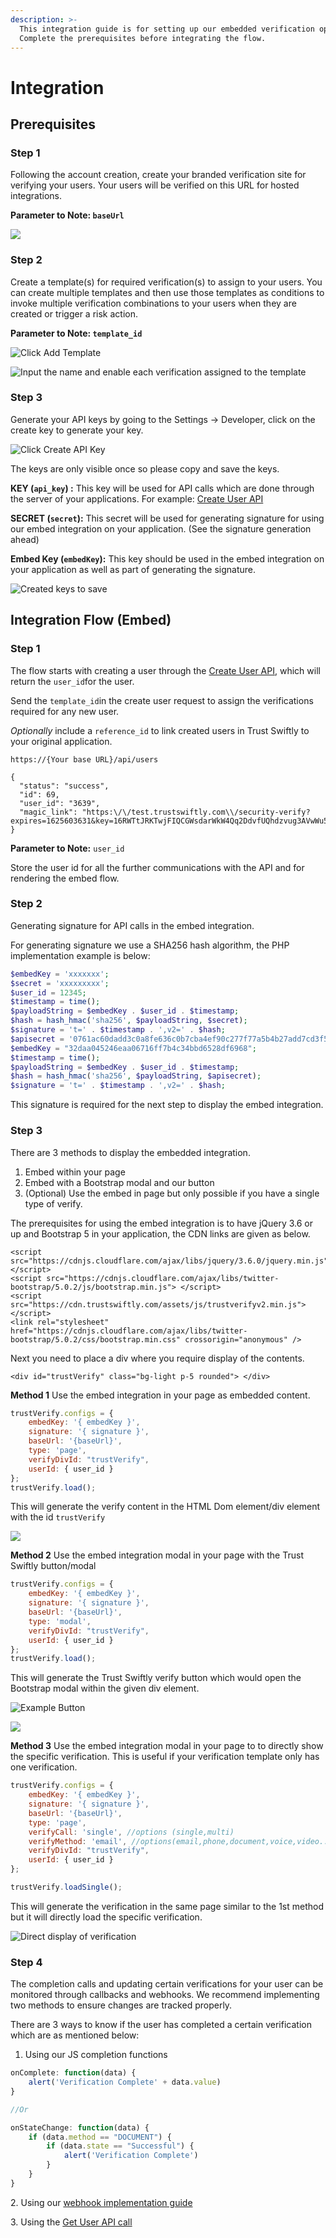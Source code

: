```yaml
---
description: >-
  This integration guide is for setting up our embedded verification option.
  Complete the prerequisites before integrating the flow.
---
```


# Integration

## **Prerequisites**

### Step 1

Following the account creation, create your branded verification site for verifying your users. Your users will be verified on this URL for hosted integrations.

**Parameter to Note: `baseUrl`**

![](<.gitbook/assets/image (20).png>)

### Step 2

Create a template(s) for required verification(s) to assign to your users. You can create multiple templates and then use those templates as conditions to invoke multiple verification combinations to your users when they are created or trigger a risk action.

**Parameter to Note: `template_id`**

![Click Add Template](<.gitbook/assets/image (21).png>)

![Input the name and enable each verification assigned to the template](<.gitbook/assets/image (22).png>)

### Step **3** <a href="#step-2" id="step-2"></a>

Generate your API keys by going to the Settings -> Developer, click on the create key to generate your key.

![Click Create API Key](<.gitbook/assets/image (23).png>)

The keys are only visible once so please copy and save the keys.

**KEY (`api_key`) :** This key will be used for API calls which are done through the server of your applications. For example: [Create User API](users.md#create-user)

**SECRET (`secret`):** This secret will be used for generating signature for using our embed integration on your application. (See the signature generation ahead)

**Embed Key (`embedKey`):** This key should be used in the embed integration on your application as well as part of generating the signature.

![Created keys to save](<.gitbook/assets/image (24).png>)

## Integration Flow (Embed)

### Step **1** <a href="#step-2" id="step-2"></a>

The flow starts with creating a user through the [Create User API](users.md#create-user), which will return the `user_id`for the user.

Send the `template_id`in the create user request to assign the verifications required for any new user.

_Optionally_ include a `reference_id` to link created users in Trust Swiftly to your original application.

```
https://{Your base URL}/api/users

{
  "status": "success",
  "id": 69,
  "user_id": "3639",
  "magic_link": "https:\/\/test.trustswiftly.com\\/security-verify?expires=1625603631&key=16RWTtJRKTwjFIQCGWsdarWkW4Qq2DdvfUQhdzvug3AVwWu5mbZht&signature=768898ec51b20a623ba813969215fe9c113c3a7232204c0046265b3c6"
}
```

**Parameter to Note:** `user_id`

Store the user id for all the further communications with the API and for rendering the embed flow.

### Step 2 <a href="#step-2" id="step-2"></a>

Generating signature for API calls in the embed integration.

For generating signature we use a SHA256 hash algorithm, the PHP implementation example is below:

```php
$embedKey = 'xxxxxxx';
$secret = 'xxxxxxxxx';
$user_id = 12345;
$timestamp = time();
$payloadString = $embedKey . $user_id . $timestamp;
$hash = hash_hmac('sha256', $payloadString, $secret);
$signature = 't=' . $timestamp . ',v2=' . $hash;
$apisecret = '0761ac60dadd3c0a8fe636c0b7cba4ef90c277f77a5b4b27add7cd3f572eec58';
$embedKey = "32daa045246eaa06716ff7b4c34bbd6528df6968";
$timestamp = time();
$payloadString = $embedKey . $user_id . $timestamp;
$hash = hash_hmac('sha256', $payloadString, $apisecret);
$signature = 't=' . $timestamp . ',v2=' . $hash;
```

This signature is required for the next step to display the embed integration.

### Step 3 <a href="#step-2" id="step-2"></a>

There are 3 methods to display the embedded integration.

1. Embed within your page
2. Embed with a Bootstrap modal and our button
3. (Optional) Use the embed in page but only possible if you have a single type of verify.

The prerequisites for using the embed integration is to have jQuery 3.6 or up and Bootstrap 5 in your application, the CDN links are given as below.

```markup
<script src="https://cdnjs.cloudflare.com/ajax/libs/jquery/3.6.0/jquery.min.js"></script>
<script src="https://cdnjs.cloudflare.com/ajax/libs/twitter-bootstrap/5.0.2/js/bootstrap.min.js"> </script>
<script src="https://cdn.trustswiftly.com/assets/js/trustverifyv2.min.js"></script>
<link rel="stylesheet" href="https://cdnjs.cloudflare.com/ajax/libs/twitter-bootstrap/5.0.2/css/bootstrap.min.css" crossorigin="anonymous" />
```

Next you need to place a div where you require display of the contents.

```markup
<div id="trustVerify" class="bg-light p-5 rounded"> </div>
```

**Method 1** Use the embed integration in your page as embedded content.

```javascript
trustVerify.configs = {
    embedKey: '{ embedKey }',
    signature: '{ signature }',
    baseUrl: '{baseUrl}',
    type: 'page',
    verifyDivId: "trustVerify",
    userId: { user_id }
};
trustVerify.load();
```

This will generate the verify content in the HTML Dom element/div element with the id `trustVerify`

![](<.gitbook/assets/image (25).png>)

**Method 2** Use the embed integration modal in your page with the Trust Swiftly button/modal

```javascript
trustVerify.configs = {
    embedKey: '{ embedKey }',
    signature: '{ signature }',
    baseUrl: '{baseUrl}',
    type: 'modal',
    verifyDivId: "trustVerify",
    userId: { user_id }
};
trustVerify.load();
```

This will generate the Trust Swiftly verify button which would open the Bootstrap modal within the given div element.

![Example Button](<.gitbook/assets/image (26).png>)

![](<.gitbook/assets/image (27).png>)

**Method 3** Use the embed integration modal in your page to to directly show the specific verification. This is useful if your verification template only has one verification.

```javascript
trustVerify.configs = {
    embedKey: '{ embedKey }',
    signature: '{ signature }',
    baseUrl: '{baseUrl}',
    type: 'page',
    verifyCall: 'single', //options (single,multi)
    verifyMethod: 'email', //options(email,phone,document,voice,video..) only works with single call
    verifyDivId: "trustVerify",
    userId: { user_id }
};

trustVerify.loadSingle();
```

This will generate the verification in the same page similar to the 1st method but it will directly load the specific verification.

![Direct display of verification](<.gitbook/assets/image (28).png>)

### Step 4 <a href="#step-2" id="step-2"></a>

The completion calls and updating certain verifications for your user can be monitored through callbacks and webhooks. We recommend implementing two methods to ensure changes are tracked properly.

There are 3 ways to know if the user has completed a certain verification which are as mentioned below:

1. Using our JS completion functions

```javascript
onComplete: function(data) {
    alert('Verification Complete' + data.value)
}

//Or 

onStateChange: function(data) {
    if (data.method == "DOCUMENT") {
        if (data.state == "Successful") {
            alert('Verification Complete')
        }
    }
}
```

2\. Using our [webhook implementation guide](webhooks/handling-webhooks.md)

3\. Using the [Get User API call](users.md#get-user)

